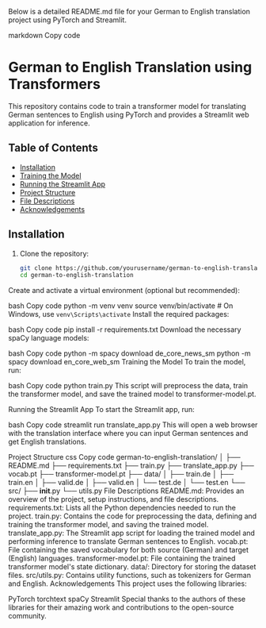  Below is a detailed README.md file for your German to English translation project using PyTorch and Streamlit.

markdown
Copy code
# German to English Translation using Transformers

This repository contains code to train a transformer model for translating German sentences to English using PyTorch and provides a Streamlit web application for inference.

## Table of Contents
- [Installation](#installation)
- [Training the Model](#training-the-model)
- [Running the Streamlit App](#running-the-streamlit-app)
- [Project Structure](#project-structure)
- [File Descriptions](#file-descriptions)
- [Acknowledgements](#acknowledgements)

## Installation

1. Clone the repository:
   ```bash
   git clone https://github.com/yourusername/german-to-english-translation.git
   cd german-to-english-translation
Create and activate a virtual environment (optional but recommended):

bash
Copy code
python -m venv venv
source venv/bin/activate  # On Windows, use `venv\Scripts\activate`
Install the required packages:

bash
Copy code
pip install -r requirements.txt
Download the necessary spaCy language models:

bash
Copy code
python -m spacy download de_core_news_sm
python -m spacy download en_core_web_sm
Training the Model
To train the model, run:

bash
Copy code
python train.py
This script will preprocess the data, train the transformer model, and save the trained model to transformer-model.pt.

Running the Streamlit App
To start the Streamlit app, run:

bash
Copy code
streamlit run translate_app.py
This will open a web browser with the translation interface where you can input German sentences and get English translations.

Project Structure
css
Copy code
german-to-english-translation/
│
├── README.md
├── requirements.txt
├── train.py
├── translate_app.py
├── vocab.pt
├── transformer-model.pt
├── data/
│   ├── train.de
│   ├── train.en
│   ├── valid.de
│   ├── valid.en
│   └── test.de
│   └── test.en
└── src/
    ├── __init__.py
    └── utils.py
File Descriptions
README.md: Provides an overview of the project, setup instructions, and file descriptions.
requirements.txt: Lists all the Python dependencies needed to run the project.
train.py: Contains the code for preprocessing the data, defining and training the transformer model, and saving the trained model.
translate_app.py: The Streamlit app script for loading the trained model and performing inference to translate German sentences to English.
vocab.pt: File containing the saved vocabulary for both source (German) and target (English) languages.
transformer-model.pt: File containing the trained transformer model's state dictionary.
data/: Directory for storing the dataset files.
src/utils.py: Contains utility functions, such as tokenizers for German and English.
Acknowledgements
This project uses the following libraries:

PyTorch
torchtext
spaCy
Streamlit
Special thanks to the authors of these libraries for their amazing work and contributions to the open-source community.
